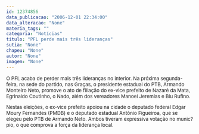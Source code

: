 ```yaml
---
id: 12374856
data_publicacao: "2006-12-01 22:34:00"
data_alteracao: "None"
materia_tags: ""
categoria: "Notícias"
titulo: "PFL perde mais três lideranças"
sutia: "None"
chapeu: "None"
autor: "None"
imagem: "None"
---
```

<p><FONT size=2></p>
<p><P>O PFL acaba de perder mais três lideranças no interior. Na próxima segunda-feira, na sede do partido, nas Graças, o presidente estadual do PTB, Armando Monteiro Neto, promove o ato de filiação do ex-vice prefeito de Nazaré da Mata, Egrinaldo Coutinho, o Nado, além dos vereadores Manoel Jeremias e Biu Rufino.</P></p>
<p><P>Nestas eleições, o ex-vice prefeito apoiou na cidade o deputado federal Edgar Moury Fernandes (PMDB) e o deputado estadual Antônio Figueiroa, que se elegeu pelo PTB de Armando Neto. Ambos tiveram expressiva votação no munic?pio, o que comprova a força da liderança local.</P></FONT> </p>
